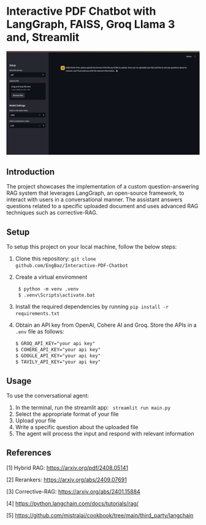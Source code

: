 # Interactive PDF Chatbot with LangGraph, FAISS, Groq Llama 3 and, Streamlit

![brAIcht](images/pdf_chatbot.png)

## Introduction
The project showcases the implementation of a custom question-answering RAG system that leverages LangGraph, an open-source framework, to interact with users in a conversational manner. The assistant answers questions related to a specific uploaded document and uses advanced RAG techniques such as corrective-RAG.

## Setup

To setup this project on your local machine, follow the below steps:
1. Clone this repository: <code>git clone github.com/EngBaz/Interactive-PDF-Chatbot</code>

2. Create a virtual enviromnent
   ```console
    $ python -m venv .venv
    $ .venv\Scripts\activate.bat
    ```
3. Install the required dependencies by running <code>pip install -r requirements.txt</code>

4. Obtain an API key from OpenAI, Cohere AI and Groq. Store the APIs in a <code>.env</code> file as follows:
    ```console
    $ GROQ_API_KEY="your api key"
    $ COHERE_API_KEY="your api key"
    $ GOOGLE_API_KEY="your api key"
    $ TAVILY_API_KEY="your api key"
    ```

## Usage

To use the conversational agent:
1. In the terminal, run the streamlit app: <code> streamlit run main.py </code>
2. Select the appropriate format of your file 
3. Upload your file
4. Write a specific question about the uploaded file
5. The agent will process the input and respond with relevant information

## References

[1] Hybrid RAG: https://arxiv.org/pdf/2408.05141

[2] Rerankers: https://arxiv.org/abs/2409.07691

[3] Corrective-RAG: https://arxiv.org/abs/2401.15884

[4] https://python.langchain.com/docs/tutorials/rag/

[5] https://github.com/mistralai/cookbook/tree/main/third_party/langchain



